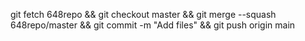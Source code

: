 git fetch 648repo && git checkout master && git merge --squash 648repo/master && git commit -m "Add files" && git push origin main
